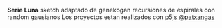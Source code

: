 **Serie Luna** sketch adaptado de genekogan recursiones de espirales con
random gausianos
Los proyectos estan realizados con [p5js](http://p5js.org)
[@patxangas](http://twitter.com/patxangas)

